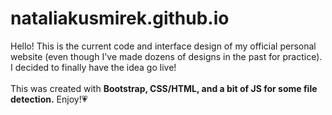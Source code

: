 # nataliakusmirek.github.io

Hello! This is the current code and interface design of my official personal website (even though I've made dozens of designs in the past for practice). I decided to finally have the idea go live! <br><br> This was created with **Bootstrap, CSS/HTML, and a bit of JS for some file detection.** Enjoy!💗
